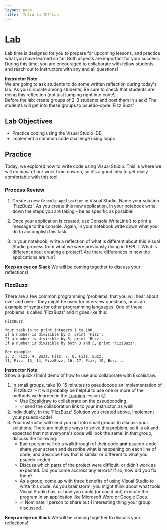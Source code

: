 ```yaml
---
layout: page
title:  Intro to IDE Lab
---
```


# Lab
Lab time is designed for you to prepare for upcoming lessons, and practice what you have learned so far.  Both aspects are important for your success.  During this time, you are encouraged to collaborate with fellow students, and reach out to instructors with any and all questions!

<aside class="instructor-notes">
  <p><strong>Instructor Note</strong><br>We are going to ask students to do some written reflection during today's lab. As you circulate among students, Be sure to check that students are doing this reflection (not just jumping right into code!).<br />
Before the lab: create groups of 2-3 students and post them in slack!  The students will get into these groups to psuedo-code 'Fizz Buzz'</p>
</aside>

## Lab Objectives
* Practice coding using the Visual Studio IDE
* Implement a common code challenge using loops

## Practice

Today, we explored how to write code using Visual Studio.  This is where we will do _most_ of our work from now on, so it's a good idea to get really comfortable with this tool.

<section class='call-to-action' markdown='1'>

### Process Review

1. Create a new `Console Application` in Visual Studio. Name your solution 'FizzBuzz'.
As you create this new application, in your notebook write down the steps you are taking - be as specific as possible!

2. Once your application is created, use Console.WriteLine() to print a message to the console.
Again, in your notebook write down what you do to accomplish this task.

3. In your notebook, write a reflection of what is different about this Visual Studio process from what we were previously doing in REPLit.  What is different about creating a project?  Are there differences in how the applications are run?

**Keep an eye on Slack** We will be coming together to discuss your reflections!

</section>

<section class='call-to-action' markdown='1'>

### FizzBuzz

There are a few common programming 'problems' that you will hear about over and over - they might be used for interview questions, or as an example of syntax for other programming languages.  One of these problems is called 'FizzBuzz' and it goes like this:

```
FizzBuzz

Your task is to print integers 1 to 100.  
If a number is divisible by 3, print 'Fizz'.
If a number is divisible by 5, print 'Buzz'.
If a number is divisible by both 3 and 5, print 'FizzBuzz'.

For example:
1, 2, Fizz, 4, Buzz, Fizz, 7, 8, Fizz, Buzz, 
11, Fizz, 13, 14, FizzBuzz, 16, 17, Fizz, 19, Buzz...
```
<aside class="instructor-notes">
  <p><strong>Instructor Note</strong><br>Show a quick (1min) demo of how to use and collaborate with Excalidraw.</p>
</aside>

1. In small groups, take 10-15 minutes to pseudocode an implementation of 'FizzBuzz' - it will probably be helpful to use one or more of the methods we learned in the [Looping](/module1/lessons/Week2/Looping) lesson 😉.
    * Use [Excalidraw](https://excalidraw.com/) to collaborate on the pseudocoding.
    * ✅ send the collaboration link to your instructor, as well!
2. Individually, In the 'FizzBuzz' Solution you created above, implement your psuedo-code!
3. Your instructor will send you out into small groups to discuss your solutions. There are multiple ways to solve this problem, so it is ok and expected that not everyone's code will look the same!  In that group, discuss the following:
    * Each person will do a walkthrough of their code **and** psuedo-code - share your screen and describe what is happening on each line of code, and describe how that is similar or different to what you psuedo-coded.
    * Discuss which parts of the project were difficult, or didn't work as expected.  Did you come accross any errors? If so, how did you fix them?
    * As a group, come up with three benefits of using Visual Studio to write this code.  As you brainstorm, you might think about what tools Visual Studio has, or how you could (or could not) execute the program in an application like Microsoft Word or Google Docs.
    * ✅ Nominate 1 person to share out 1 interesting thing your group discussed.

**Keep an eye on Slack** We will be coming together to discuss your reflections!
</section>
